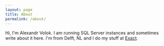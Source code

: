 ```yaml
---
layout: page
title: About
permalink: /about/
---
```


Hi, I'm Alexandr Volok. I am running SQL Server instances and sometimes write about it here. I'm from Delft, NL and I do my stuff at <a href="www.exact.com">Exact</a>.
